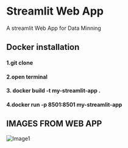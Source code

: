 # Streamlit Web App
A streamlit Web App for Data Minning


## Docker installation
#### 1.git clone 
#### 2.open terminal 
#### 3. docker build -t my-streamlit-app .
#### 4.docker run -p 8501:8501 my-streamlit-app

## IMAGES FROM WEB APP
![Image1]()
